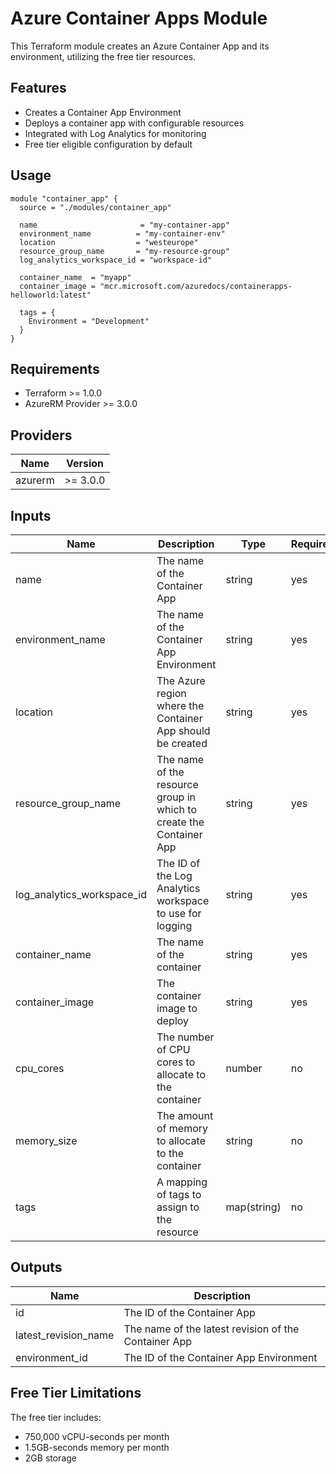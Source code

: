 # Azure Container Apps Module

This Terraform module creates an Azure Container App and its environment, utilizing the free tier resources.

## Features

- Creates a Container App Environment
- Deploys a container app with configurable resources
- Integrated with Log Analytics for monitoring
- Free tier eligible configuration by default

## Usage

```hcl
module "container_app" {
  source = "./modules/container_app"

  name                       = "my-container-app"
  environment_name          = "my-container-env"
  location                  = "westeurope"
  resource_group_name       = "my-resource-group"
  log_analytics_workspace_id = "workspace-id"
  
  container_name  = "myapp"
  container_image = "mcr.microsoft.com/azuredocs/containerapps-helloworld:latest"

  tags = {
    Environment = "Development"
  }
}
```

## Requirements

- Terraform >= 1.0.0
- AzureRM Provider >= 3.0.0

## Providers

| Name    | Version |
|---------|---------|
| azurerm | >= 3.0.0 |

## Inputs

| Name | Description | Type | Required |
|------|-------------|------|----------|
| name | The name of the Container App | string | yes |
| environment_name | The name of the Container App Environment | string | yes |
| location | The Azure region where the Container App should be created | string | yes |
| resource_group_name | The name of the resource group in which to create the Container App | string | yes |
| log_analytics_workspace_id | The ID of the Log Analytics workspace to use for logging | string | yes |
| container_name | The name of the container | string | yes |
| container_image | The container image to deploy | string | yes |
| cpu_cores | The number of CPU cores to allocate to the container | number | no |
| memory_size | The amount of memory to allocate to the container | string | no |
| tags | A mapping of tags to assign to the resource | map(string) | no |

## Outputs

| Name | Description |
|------|-------------|
| id | The ID of the Container App |
| latest_revision_name | The name of the latest revision of the Container App |
| environment_id | The ID of the Container App Environment |

## Free Tier Limitations

The free tier includes:
- 750,000 vCPU-seconds per month
- 1.5GB-seconds memory per month
- 2GB storage
